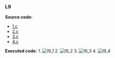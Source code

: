 ### L9
  
 **Source code:**
  * [1.c](https://github.com/katohawkei/College/blob/master/src/term2/l9/1.c)
  * [2.c](https://github.com/katohawkei/College/blob/master/src/term2/l9/2.c)
  * [3.c](https://github.com/katohawkei/College/blob/master/src/term2/l9/3.c)
  * [4.c](https://github.com/katohawkei/College/blob/master/src/term2/l9/4.c)
  
  **Executed code:**
      1. ![l9_1](../../../docs/img/l9/1.gif)
      2. ![l9_2](../../../docs/img/l9/2.gif)
      3. ![l9_3](https://github.com/katohawkei/College/tree/master/docs/img/l9/3.gif)
      4. ![l9_4](https://github.com/katohawkei/College/tree/master/docs/img/l9/4.gif)
